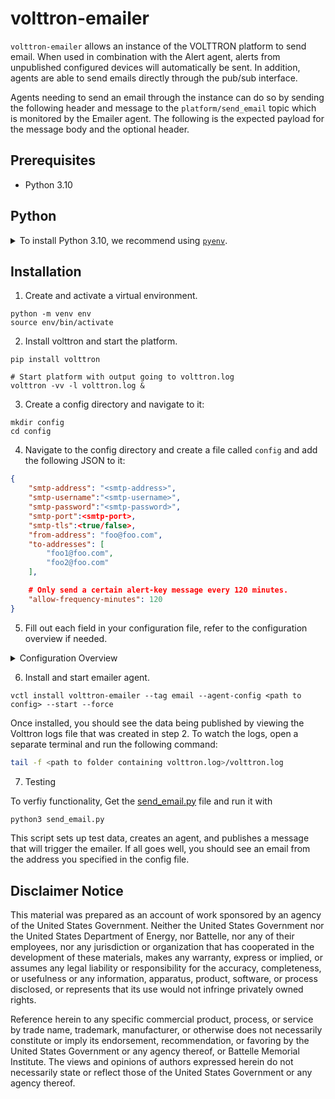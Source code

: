 # volttron-emailer

`volttron-emailer` allows an instance of the VOLTTRON platform to send
email.  When used in combination with the Alert agent, alerts from
unpublished configured devices will automatically be sent.  In addition,
agents are able to send emails directly through the pub/sub interface.

Agents needing to send an email through the instance can do so by
sending the following header and message to the `platform/send_email` topic
which is monitored by the Emailer agent.  The following
is the expected payload for the message body and the optional header.

## Prerequisites

* Python 3.10

## Python

<details>
<summary>To install Python 3.10, we recommend using <a href="https://github.com/pyenv/pyenv"><code>pyenv</code></a>.</summary>

```bash
# install pyenv
git clone https://github.com/pyenv/pyenv ~/.pyenv

# setup pyenv (you should also put these three lines in .bashrc or similar)
export PATH="${HOME}/.pyenv/bin:${PATH}"
export PYENV_ROOT="${HOME}/.pyenv"
eval "$(pyenv init -)"

# install Python 3.10
pyenv install 3.10

# make it available globally
pyenv global system 3.10
```

</details>

## Installation

1. Create and activate a virtual environment.

```shell
python -m venv env
source env/bin/activate
```

2. Install volttron and start the platform.

```shell
pip install volttron

# Start platform with output going to volttron.log
volttron -vv -l volttron.log &
```

3. Create a config directory and navigate to it:

```shell
mkdir config
cd config
```

4. Navigate to the config directory and create a file called `config` and add the following JSON to it:

```json
{
    "smtp-address": "<smtp-address>",
    "smtp-username":"<smtp-username>",
    "smtp-password":"<smtp-password>",
    "smtp-port":<smtp-port>,
    "smtp-tls":<true/false>,
    "from-address": "foo@foo.com",
    "to-addresses": [
        "foo1@foo.com",
        "foo2@foo.com"
    ],

    # Only send a certain alert-key message every 120 minutes.
    "allow-frequency-minutes": 120
}
```

5. Fill out each field in your configuration file, refer to the configuration overview if needed.

<details>

<summary> Configuration Overview</summary>

## Optional Headers

Emails by default will be sent to the initial configured email
addresses. The below headers will overwrite those properties for the
current email being sent.

``` json
{
    "from-address": 'foo@bar.com',
    "to-addresses": ['alpha.beta@foo.com', 'bob-and-joe@bar.com']
}
```

## Required Message Body

``` json
{
    "subject": "I am a happy camper",
    "message": "This is a big long string message that I am sending"
}
```

## Example Sending of Email

``` python
headers = {
    "from-address": 'foo@bar.com',
    "to-addresses": ['alpha.beta@foo.com', 'bob-and-joe@bar.com']
}

message = {
    "subject": "I am a happy camper",
    "message": "This is a big long string message that I am sending"
}

self.vip.pubsub.publish('pubsub', topic='platform/send_email',
                        headers=headers, message=message)
```

## Configuration Options

The following JSON configuration file shows all the options currently
supported by the Forward Historian agent.

``` python
{
    # The smtp-address (Simple Mail Transfer Protocol) to ship the email
    # from (the "from-address" to each of the recipients).
    "smtp-address": "smtp.example.com",

    # The smtp-username is to provide the username of the SMTP server
    # which is being used for sending the messages.
    "smtp-username":"<smtp-username>",

    # The smtp-password is to provide the password of the SMTP server
    # corresponding to the username which is being used for sending the messages.
    "smtp-password":"<smtp-password>",

    # The smtp-port is to provide the port of the SMTP server.
    "smtp-port":"<smtp-port>",

    # The smtp-tls yes or no if we want to use TLS.
    "smtp-tls":<true/false>,

    # The sending address of the email.  This value will be listed in the
    # FROM attributed of the message envelop.  It will also be show in the
    # reply of the message when a recipient chooses reply from their
    # email client.
    "from-address": "no-reply@example.com",

    # A list of default email addresses for sending alerts to.  Each
    # address will be sent a copy of the email as if from a mailing list.
    "to-addresses": [
        "admin1@example.com"
    ],

    # When an alert is sent typically it can have the effect of being
    # sent many times.  This setting throttles the sending of email only
    # after a specific number of minutes.
    #
    # DEFAULT: "allow-frequency-minutes": 60
    "allow-frequency-minutes": 120
}
```

</details>

6. Install and start emailer agent.

```shell
vctl install volttron-emailer --tag email --agent-config <path to config> --start --force
```

Once installed, you should see the data being published by viewing the Volttron logs file that was created in step 2.
To watch the logs, open a separate terminal and run the following command:

```bash
tail -f <path to folder containing volttron.log>/volttron.log
```

7. Testing

To verfiy functionality, Get the [send_email.py](./tests/send_email.py) file and run it with

```bash
python3 send_email.py
```

This script sets up test data, creates an agent, and publishes a message that will trigger the emailer. If all goes well, you should see an email from the address you specified in the config file.

## Disclaimer Notice

This material was prepared as an account of work sponsored by an agency of the
United States Government.  Neither the United States Government nor the United
States Department of Energy, nor Battelle, nor any of their employees, nor any
jurisdiction or organization that has cooperated in the development of these
materials, makes any warranty, express or implied, or assumes any legal
liability or responsibility for the accuracy, completeness, or usefulness or any
information, apparatus, product, software, or process disclosed, or represents
that its use would not infringe privately owned rights.

Reference herein to any specific commercial product, process, or service by
trade name, trademark, manufacturer, or otherwise does not necessarily
constitute or imply its endorsement, recommendation, or favoring by the United
States Government or any agency thereof, or Battelle Memorial Institute. The
views and opinions of authors expressed herein do not necessarily state or
reflect those of the United States Government or any agency thereof.
